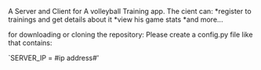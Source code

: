 A Server and Client for A volleyball Training app.
The cient can:
  *register to trainings and get details about it
  *view his game stats
  *and more...
  
for downloading or cloning the repository:
Please create a config.py file like that contains:

`SERVER_IP = #ip address#'
